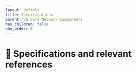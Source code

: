 ```yaml
---
layout: default
title: Specifications
parent: 5G Core Network Components
has_children: false
nav_order: 0
---
```

# 📑 Specifications and relevant references
